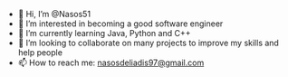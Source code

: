 - 👋 Hi, I’m @Nasos51
- 👀 I’m interested in becoming a good software engineer
- 🌱 I’m currently learning Java, Python and C++
- 💞️ I’m looking to collaborate on many projects to improve my skills and help people
- 📫 How to reach me: nasosdeliadis97@gmail.com

<!---
Nasos51/Nasos51 is a ✨ special ✨ repository because its `README.md` (this file) appears on your GitHub profile.
You can click the Preview link to take a look at your changes.
--->
